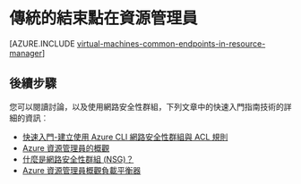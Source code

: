 <properties
   pageTitle="傳統的結束點在資源管理員 |Microsoft Azure"
   description="瞭解如何從傳統部署模型會立即實作端點資源管理員] 中使用網路安全性群組以及 ACL 規則"
   services="virtual-machines-linux"
   documentationCenter=""
   authors="iainfoulds"
   manager="timlt"
   editor=""/>

<tags
   ms.service="virtual-machines-linux"
   ms.devlang="na"
   ms.topic="article"
   ms.tgt_pltfrm="vm-linux"
   ms.workload="infrastructure-services"
   ms.date="10/27/2016"
   ms.author="iainfou"/>

# <a name="classic-endpoints-in-resource-manager"></a>傳統的結束點在資源管理員
[AZURE.INCLUDE [virtual-machines-common-endpoints-in-resource-manager](../../includes/virtual-machines-common-endpoints-in-resource-manager.md)]

## <a name="next-steps"></a>後續步驟
您可以閱讀討論，以及使用網路安全性群組，下列文章中的快速入門指南技術的詳細的資訊︰

- [快速入門-建立使用 Azure CLI 網路安全性群組與 ACL 規則](virtual-machines-linux-nsg-quickstart.md)  
- [Azure 資源管理員的概觀](../azure-resource-manager/resource-group-overview.md)  
- [什麼是網路安全性群組 (NSG)？](../virtual-network/virtual-networks-nsg.md)  
- [Azure 資源管理員概觀負載平衡器](../load-balancer/load-balancer-arm.md) 